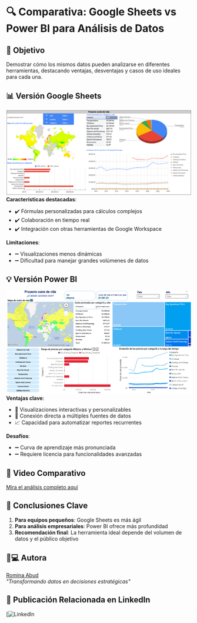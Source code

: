 # 🔍 Comparativa: Google Sheets vs Power BI para Análisis de Datos

## 🌟 Objetivo
Demostrar cómo los mismos datos pueden analizarse en diferentes herramientas, destacando ventajas, desventajas y casos de uso ideales para cada una.

## 📊 Versión Google Sheets
![Dashboard en Sheets](https://raw.githubusercontent.com/romina-abud/proyecto_costo_de_vida_google_sheet/main/Dashboard-Costo-de-vida.png)
**Características destacadas**:
- ✔️ Fórmulas personalizadas para cálculos complejos
- ✔️ Colaboración en tiempo real
- ✔️ Integración con otras herramientas de Google Workspace

**Limitaciones**:
- ➖ Visualizaciones menos dinámicas
- ➖ Dificultad para manejar grandes volúmenes de datos

## 💡 Versión Power BI
![Dashboard en Power BI](https://github.com/romina-abud/comparativa-sheet-powerbi/blob/280422d3eb050b2198da239fa4b5be32f9469994/power-bi-version/dashboard-costo-de-vida-powerbi.png)
**Ventajas clave**:
- 🚀 Visualizaciones interactivas y personalizables
- 🔄 Conexión directa a múltiples fuentes de datos
- 📈 Capacidad para automatizar reportes recurrentes

**Desafíos**:
- ➖ Curva de aprendizaje más pronunciada
- ➖ Requiere licencia para funcionalidades avanzadas

## 🎥 Video Comparativo
[Mira el análisis completo aquí](https://drive.google.com/file/d/1HrxkUcj2CV8_NjQN5-Ez80mII-zYvjtr/view?usp=drive_link)

## 📌 Conclusiones Clave
1. **Para equipos pequeños**: Google Sheets es más ágil
2. **Para análisis empresariales**: Power BI ofrece más profundidad
3. **Recomendación final**: La herramienta ideal depende del volumen de datos y el público objetivo

## 👩💻 Autora
[Romina Abud](https://www.linkedin.com/in/romina-abud/)  
*"Transformando datos en decisiones estratégicas"*

## 📢 Publicación Relacionada en LinkedIn
[![LinkedIn](https://www.linkedin.com/posts/romina-abud_powerbi-anaerlisisdedatos-datavisualization-activity-7303418503535984641-EO4s?utm_source=share&utm_medium=member_desktop&rcm=ACoAABtrkDwBTwBJqKovFA_IIMhuY90abn-mJig)
